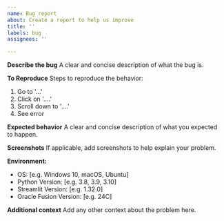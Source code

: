 ```yaml
---
name: Bug report
about: Create a report to help us improve
title: ''
labels: bug
assignees: ''

---
```


**Describe the bug**
A clear and concise description of what the bug is.

**To Reproduce**
Steps to reproduce the behavior:
1. Go to '...'
2. Click on '....'
3. Scroll down to '....'
4. See error

**Expected behavior**
A clear and concise description of what you expected to happen.

**Screenshots**
If applicable, add screenshots to help explain your problem.

**Environment:**
 - OS: [e.g. Windows 10, macOS, Ubuntu]
 - Python Version: [e.g. 3.8, 3.9, 3.10]
 - Streamlit Version: [e.g. 1.32.0]
 - Oracle Fusion Version: [e.g. 24C]

**Additional context**
Add any other context about the problem here. 
